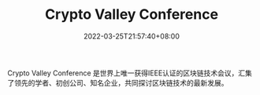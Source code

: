 ﻿---
weight: 
title: "Crypto Valley Conference"
description: "Crypto Valley Conference 是世界上唯一获得IEEE认证的区块链技术会议，汇集了领先的学者、初创公司、知名企业，共同探讨区块链技术的最新发展"
date: 2022-03-25T21:57:40+08:00
lastmod: 2022-03-25T16:45:40+08:00
draft: false
authors: ["Metabd"]
featuredImage: "crypto-valley-conference.jpg"
link: ""
tags: ["元宇宙社区","Crypto Valley Conference"]
categories: ["navigation"]
navigation: ["元宇宙社区"]
lightgallery: true
toc: true
pinned: false
recommend: false
recommend1: false
---
Crypto Valley Conference 是世界上唯一获得IEEE认证的区块链技术会议，汇集了领先的学者、初创公司、知名企业，共同探讨区块链技术的最新发展。
